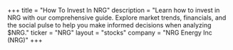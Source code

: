 +++
title = "How To Invest In NRG"
description = "Learn how to invest in NRG with our comprehensive guide. Explore market trends, financials, and the social pulse to help you make informed decisions when analyzing $NRG."
ticker = "NRG"
layout = "stocks"
company = "NRG Energy Inc (NRG)"
+++

